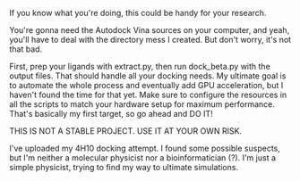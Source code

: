If you know what you're doing, this could be handy for your research.

You're gonna need the Autodock Vina sources on your computer, and yeah, you'll have to deal with the directory mess I created. But don't worry, it's not that bad.

First, prep your ligands with extract.py, then run dock_beta.py with the output files. That should handle all your docking needs. My ultimate goal is to automate the whole process and eventually add GPU acceleration, but I haven't found the time for that yet. Make sure to configure the resources in all the scripts to match your hardware setup for maximum performance. That's basically my first target, so go ahead and DO IT!

THIS IS NOT A STABLE PROJECT. USE IT AT YOUR OWN RISK.

I've uploaded my 4H10 docking attempt. I found some possible suspects, but I'm neither a molecular physicist nor a bioinformatician (?). I'm just a simple physicist, trying to find my way to ultimate simulations.
